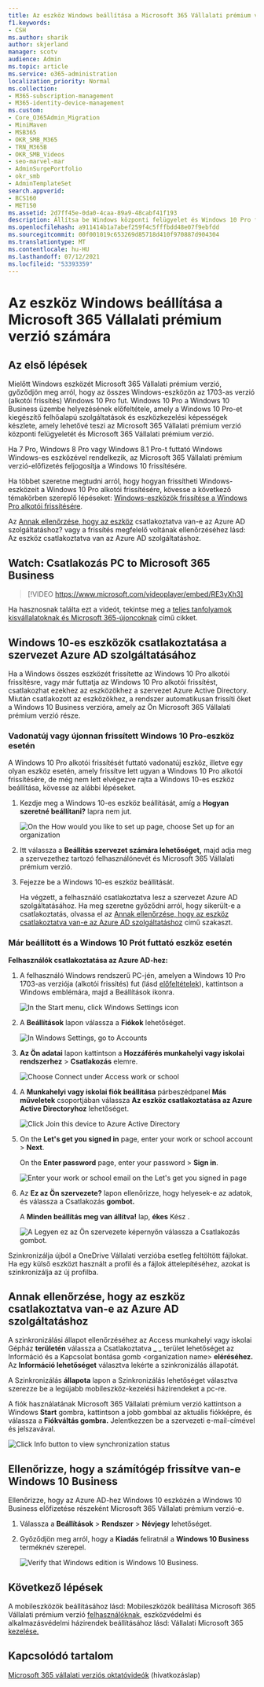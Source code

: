 ```yaml
---
title: Az eszköz Windows beállítása a Microsoft 365 Vállalati prémium verzió számára
f1.keywords:
- CSH
ms.author: sharik
author: skjerland
manager: scotv
audience: Admin
ms.topic: article
ms.service: o365-administration
localization_priority: Normal
ms.collection:
- M365-subscription-management
- M365-identity-device-management
ms.custom:
- Core_O365Admin_Migration
- MiniMaven
- MSB365
- OKR_SMB_M365
- TRN_M365B
- OKR_SMB_Videos
- seo-marvel-mar
- AdminSurgePortfolio
- okr_smb
- AdminTemplateSet
search.appverid:
- BCS160
- MET150
ms.assetid: 2d7ff45e-0da0-4caa-89a9-48cabf41f193
description: Állítsa be Windows központi felügyelet és Windows 10 Pro felügyeleti Microsoft 365 Vállalati prémium verzió felügyeleti és biztonsági vezérlők engedélyezésével.
ms.openlocfilehash: a911414b1a7abef259f4c5fffbdd48e07f9ebfdd
ms.sourcegitcommit: 00f001019c653269d85718d410f970887d904304
ms.translationtype: MT
ms.contentlocale: hu-HU
ms.lasthandoff: 07/12/2021
ms.locfileid: "53393359"
---
```

# <a name="set-up-windows-devices-for-microsoft-365-business-premium-users"></a>Az eszköz Windows beállítása a Microsoft 365 Vállalati prémium verzió számára

## <a name="before-you-begin"></a>Az első lépések

Mielőtt Windows eszközét Microsoft 365 Vállalati prémium verzió, győződjön meg arról, hogy az összes Windows-eszközön az 1703-as verzió (alkotói frissítés) Windows 10 Pro fut. Windows 10 Pro a Windows 10 Business üzembe helyezésének előfeltétele, amely a Windows 10 Pro-et kiegészítő felhőalapú szolgáltatások és eszközkezelési képességek készlete, amely lehetővé teszi az Microsoft 365 Vállalati prémium verzió központi felügyeletét és Microsoft 365 Vállalati prémium verzió.
  
Ha 7 Pro, Windows 8 Pro vagy Windows 8.1 Pro-t futtató Windows Windows-es eszközével rendelkezik, az Microsoft 365 Vállalati prémium verzió-előfizetés feljogosítja a Windows 10 frissítésére.
  
Ha többet szeretne megtudni arról, hogy hogyan frissítheti Windows-eszközeit a Windows 10 Pro alkotói frissítésére, kövesse a következő témakörben szereplő lépéseket: [Windows-eszközök frissítése a Windows Pro alkotói frissítésére](upgrade-to-windows-pro-creators-update.md).
  
Az [Annak ellenőrzése, hogy az eszköz](#verify-the-device-is-connected-to-azure-ad) csatlakoztatva van-e az Azure AD szolgáltatáshoz? vagy a frissítés megfelelő voltának ellenőrzéséhez lásd: Az eszköz csatlakoztatva van az Azure AD szolgáltatáshoz.

## <a name="watch-connect-your-pc-to-microsoft-365-business"></a>Watch: Csatlakozás PC to Microsoft 365 Business

> [!VIDEO https://www.microsoft.com/videoplayer/embed/RE3yXh3] 

Ha hasznosnak találta ezt a videót, tekintse meg a [teljes tanfolyamok kisvállalatoknak és Microsoft 365-újoncoknak](../business-video/index.yml) című cikket.
  
## <a name="join-windows-10-devices-to-your-organizations-azure-ad"></a>Windows 10-es eszközök csatlakoztatása a szervezet Azure AD szolgáltatásához

Ha a Windows összes eszközét frissítette az Windows 10 Pro alkotói frissítésre, vagy már futtatja az Windows 10 Pro alkotói frissítést, csatlakozhat ezekhez az eszközökhez a szervezet Azure Active Directory. Miután csatlakozott az eszközökhez, a rendszer automatikusan frissíti őket a Windows 10 Business verzióra, amely az Ön Microsoft 365 Vállalati prémium verzió része.
  
### <a name="for-a-brand-new-or-newly-upgraded-windows-10-pro-device"></a>Vadonatúj vagy újonnan frissített Windows 10 Pro-eszköz esetén

A Windows 10 Pro alkotói frissítését futtató vadonatúj eszköz, illetve egy olyan eszköz esetén, amely frissítve lett ugyan a Windows 10 Pro alkotói frissítésére, de még nem lett elvégezve rajta a Windows 10-es eszköz beállítása, kövesse az alábbi lépéseket.
  
1. Kezdje meg a Windows 10-es eszköz beállítását, amíg a **Hogyan szeretné beállítani?** lapra nem jut. 
    
    ![On the How would you like to set up page, choose Set up for an organization](../media/1b0b2dba-00bb-4a99-a729-441479220cb7.png)
  
2. Itt válassza a **Beállítás szervezet számára lehetőséget,** majd adja meg a szervezethez tartozó felhasználónevét és Microsoft 365 Vállalati prémium verzió. 
    
3. Fejezze be a Windows 10-es eszköz beállítását.
    
   Ha végzett, a felhasználó csatlakoztatva lesz a szervezet Azure AD szolgáltatásához. Ha meg szeretne győződni arról, hogy sikerült-e a csatlakoztatás, olvassa el az [Annak ellenőrzése, hogy az eszköz csatlakoztatva van-e az Azure AD szolgáltatáshoz](#verify-the-device-is-connected-to-azure-ad) című szakaszt. 
  
### <a name="for-a-device-already-set-up-and-running-windows-10-pro"></a>Már beállított és a Windows 10 Prót futtató eszköz esetén

 **Felhasználók csatlakoztatása az Azure AD-hez:**
  
1. A felhasználó Windows rendszerű PC-jén, amelyen a Windows 10 Pro 1703-as verziója (alkotói frissítés) fut (lásd [előfeltételek](pre-requisites-for-data-protection.md)), kattintson a Windows emblémára, majd a Beállítások ikonra.
  
   ![In the Start menu, click Windows Settings icon](../media/74e1ce9a-1554-4761-beb9-330b176e9b9d.png)
  
2. A **Beállítások** lapon válassza a **Fiókok** lehetőséget.
  
   ![In Windows Settings, go to Accounts](../media/472fd688-d111-4788-9fbb-56a00fbdc24d.png)
  
3. **Az Ön adatai** lapon kattintson a **Hozzáférés munkahelyi vagy iskolai rendszerhez** \> **Csatlakozás** elemre.
  
   ![Choose Connect under Access work or school](../media/af3a4e3f-f9b9-4969-b3e2-4ef99308090c.png)
  
4. A **Munkahelyi vagy iskolai fiók beállítása** párbeszédpanel **Más műveletek** csoportjában válassza **Az eszköz csatlakoztatása az Azure Active Directoryhoz** lehetőséget.
  
   ![Click Join this device to Azure Active Directory](../media/fb709a1b-05a9-4750-9cb9-e097f4412cba.png)
  
5. On the **Let's get you signed in** page, enter your work or school account \> **Next**.
  
   On the **Enter password** page, enter your password \> **Sign in**.
  
   ![Enter your work or school email on the Let's get you signed in page](../media/f70eb148-b1d2-4ba3-be38-7317eaf0321a.png)
  
6. Az **Ez az Ön szervezete?** lapon ellenőrizze, hogy helyesek-e az adatok, és válassza a Csatlakozás **gombot.**
  
   A **Minden beállítás meg van állítva!** lap, **ékes** Kész .
  
   ![A Legyen ez az Ön szervezete képernyőn válassza a Csatlakozás gombot.](../media/c749c0a2-5191-4347-a451-c062682aa1fb.png)
  
Szinkronizálja újból a OneDrive Vállalati verzióba esetleg feltöltött fájlokat. Ha egy külső eszközt használt a profil és a fájlok áttelepítéséhez, azokat is szinkronizálja az új profilba.
  
## <a name="verify-the-device-is-connected-to-azure-ad"></a>Annak ellenőrzése, hogy az eszköz csatlakoztatva van-e az Azure AD szolgáltatáshoz

A szinkronizálási állapot ellenőrzéséhez az Access munkahelyi vagy iskolai Gépház **területén** válassza a Csatlakoztatva **_** _ terület lehetőséget az Információ és a Kapcsolat bontása gomb  \<organization name\> **eléréséhez.**  Az **Információ lehetőséget** választva lekérte a szinkronizálás állapotát. 
  
A Szinkronizálás **állapota** lapon  a Szinkronizálás lehetőséget választva szerezze be a legújabb mobileszköz-kezelési házirendeket a pc-re.
  
A fiók használatának Microsoft 365 Vállalati prémium verzió kattintson a Windows **Start** gombra, kattintson a jobb gombbal az aktuális fiókképre, és válassza a **Fiókváltás gombra.** Jelentkezzen be a szervezeti e-mail-címével és jelszavával.
  
![Click Info button to view synchronization status](../media/818f7043-adbf-402a-844a-59d50034911d.png)
  
## <a name="verify-the-pc-is-upgraded-to-windows-10-business"></a>Ellenőrizze, hogy a számítógép frissítve van-e Windows 10 Business

Ellenőrizze, hogy az Azure AD-hez Windows 10 eszközén a Windows 10 Business előfizetése részeként Microsoft 365 Vállalati prémium verzió-e.
  
1. Válassza a **Beállítások** \> **Rendszer** \> **Névjegy** lehetőséget.
    
2. Győződjön meg arról, hogy a **Kiadás** feliratnál a **Windows 10 Business** terméknév szerepel.
    
    ![Verify that Windows edition is Windows 10 Business.](../media/ff660fc8-d3ba-431b-89a5-f5abded96c4d.png)
  
## <a name="next-steps"></a>Következő lépések

A mobileszközök beállításához lásd: Mobileszközök beállítása Microsoft 365 Vállalati prémium verzió [felhasználóknak](set-up-mobile-devices.md), eszközvédelmi és alkalmazásvédelmi házirendek beállításához lásd: Vállalati Microsoft 365 [kezelése.](manage.md)
  
## <a name="related-content"></a>Kapcsolódó tartalom

[Microsoft 365 vállalati verziós oktatóvideók](../business-video/index.yml) (hivatkozáslap)

